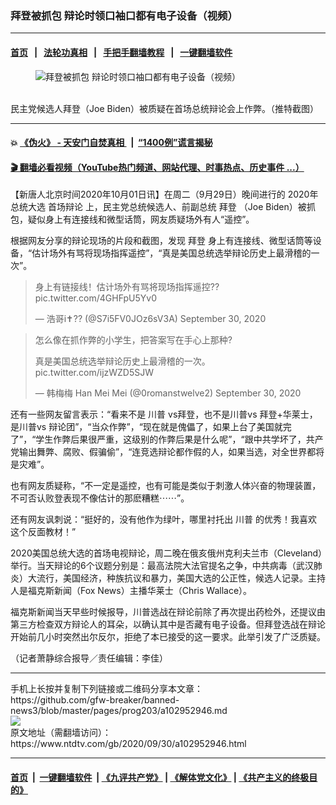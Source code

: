 ### 拜登被抓包 辩论时领口袖口都有电子设备（视频）
------------------------

#### [首页](https://github.com/gfw-breaker/banned-news3/blob/master/README.md) &nbsp;&nbsp;|&nbsp;&nbsp; [法轮功真相](https://github.com/begood0513/basic/blob/master/README.md)  &nbsp;&nbsp;|&nbsp;&nbsp; [手把手翻墙教程](https://github.com/gfw-breaker/guides/wiki)  &nbsp;&nbsp;|&nbsp;&nbsp; [一键翻墙软件](https://github.com/gfw-breaker/nogfw/blob/master/README.md)  



<div><div class="featured_image">
 <figure>
  <img alt="拜登被抓包 辩论时领口袖口都有电子设备（视频）" src="https://i.ntdtv.com/assets/uploads/2020/10/Biden.jpg"/>
 </figure><br/>
 <span class="caption">
  民主党候选人拜登（Joe Biden）被质疑在首场总统辩论会上作弊。（推特截图）
 </span>
</div>
</div><hr/>

#### 💥 [《伪火》 - 天安门自焚真相 ](http://158.247.195.190:10000/videos/blog/weihuo.html)&nbsp; |&nbsp; [“1400例”谎言揭秘  ](http://158.247.195.190:10000/videos/blog/jiexi1400.html)

#### [ 🎬  翻墙必看视频（YouTube热门频道、网站代理、时事热点、历史事件 ...）](https://github.com/gfw-breaker/links/blob/master/banned.md)

<div><div class="post_content" itemprop="articleBody">
 <p>
  【新唐人北京时间2020年10月01日讯】在周二（9月29日）晚间进行的
  <ok href="https://www.ntdtv.com/gb/2020年总统大选.htm">
   2020年总统大选
  </ok>
  <ok href="https://www.ntdtv.com/gb/首场辩论.htm">
   首场辩论
  </ok>
  上，民主党总统候选人、前副总统
  <ok href="https://www.ntdtv.com/gb/拜登.htm">
   拜登
  </ok>
  （Joe Biden）被抓包，疑似身上有连接线和微型话筒，网友质疑场外有人“遥控”。
 </p>
 <p>
  根据网友分享的辩论现场的片段和截图，发现
  <ok href="https://www.ntdtv.com/gb/拜登.htm">
   拜登
  </ok>
  身上有连接线、微型话筒等设备，“估计场外有骂将现场指挥遥控”，“真是美国总统选举辩论历史上最滑稽的一次”。
 </p>
 <blockquote class="twitter-tweet" data-dnt="true" data-width="500">
  <p dir="ltr" lang="zh">
   身上有链接线！估计场外有骂将现场指挥遥控??
   <ok href="https://t.co/4GHFpU5Yv0">
    pic.twitter.com/4GHFpU5Yv0
   </ok>
  </p>
  <p>
   — 浩哥i✝️?? (@S7i5FV0JOz6sV3A)
   <ok href="https://twitter.com/S7i5FV0JOz6sV3A/status/1311288595748184065?ref_src=twsrc%5Etfw">
    September 30, 2020
   </ok>
  </p>
 </blockquote>
 <p>
  <script async="" charset="utf-8" src="https://platform.twitter.com/widgets.js">
  </script>
 </p>
 <p>
 </p>
 <blockquote class="twitter-tweet" data-dnt="true" data-width="500">
  <p dir="ltr" lang="zh">
   怎么像在抓作弊的小学生，把答案写在手心上那种?
  </p>
  <p>
   真是美国总统选举辩论历史上最滑稽的一次。
   <ok href="https://t.co/ijzWZD5SJW">
    pic.twitter.com/ijzWZD5SJW
   </ok>
  </p>
  <p>
   — 韩梅梅 Han Mei Mei (@0romanstwelve2)
   <ok href="https://twitter.com/0romanstwelve2/status/1311214324178989057?ref_src=twsrc%5Etfw">
    September 30, 2020
   </ok>
  </p>
 </blockquote>
 <p>
  <script async="" charset="utf-8" src="https://platform.twitter.com/widgets.js">
  </script>
 </p>
 <p>
  <p>
   还有一些网友留言表示：“看来不是
   <ok href="https://www.ntdtv.com/gb/川普.htm">
    川普
   </ok>
   vs拜登，也不是川普vs 拜登+华莱士，是川普vs 辩论团”，“当众作弊”，“现在就是傀儡了，如果上台了美国就完了”，“学生作弊后果很严重，这级别的作弊后果是什么呢”，“跟中共学坏了，共产党输出舞弊、腐败、假骗偷”，“连竞选辩论都作假的人，如果当选，对全世界都将是灾难”。
  </p>
  <p>
   也有网友质疑称，“不一定是遥控，也有可能是类似于刺激人体兴奋的物理装置，不可否认败登表现不像估计的那麽糟糕⋯⋯”。
  </p>
  <p>
   还有网友讽刺说：“挺好的，没有他作为绿叶，哪里衬托出
   <ok href="https://www.ntdtv.com/gb/川普.htm">
    川普
   </ok>
   的优秀！我喜欢这个反面教材！”
  </p>
  <p>
   2020美国总统大选的首场电视辩论，周二晚在俄亥俄州克利夫兰市（Cleveland）举行。当天辩论的6个议题分别是：最高法院大法官提名之争，中共病毒（武汉肺炎）大流行，美国经济，种族抗议和暴力，美国大选的公正性，候选人记录。主持人是福克斯新闻（Fox News）主播华莱士（Chris Wallace）。
  </p>
  <p>
   福克斯新闻当天早些时候报导，川普选战在辩论前除了再次提出药检外，还提议由第三方检查双方辩论人的耳朵，以确认其中是否藏有电子设备。但拜登选战在辩论开始前几小时突然出尔反尔，拒绝了本已接受的这一要求。此举引发了广泛质疑。
  </p>
  <p>
   （记者萧静综合报导／责任编辑：李佳）
  </p>
  <div class="single_ad">
  </div>
 </p>
</div>
</div>
<hr/>
手机上长按并复制下列链接或二维码分享本文章：<br/>
https://github.com/gfw-breaker/banned-news3/blob/master/pages/prog203/a102952946.md <br/>
<a href='https://github.com/gfw-breaker/banned-news3/blob/master/pages/prog203/a102952946.md'><img src='https://github.com/gfw-breaker/banned-news3/blob/master/pages/prog203/a102952946.md.png'/></a> <br/>
原文地址（需翻墙访问）：https://www.ntdtv.com/gb/2020/09/30/a102952946.html


------------------------
#### [首页](https://github.com/gfw-breaker/banned-news3/blob/master/README.md) &nbsp;|&nbsp; [一键翻墙软件](https://github.com/gfw-breaker/nogfw/blob/master/README.md) &nbsp;| [《九评共产党》](https://github.com/gfw-breaker/9ping.md/blob/master/README.md#九评之一评共产党是什么) | [《解体党文化》](https://github.com/gfw-breaker/jtdwh.md/blob/master/README.md) | [《共产主义的终极目的》](https://github.com/gfw-breaker/gczydzjmd.md/blob/master/README.md)


<img src='http://gfw-breaker.win/banned-news3/pages/prog203/a102952946.md' width='0px' height='0px'/>